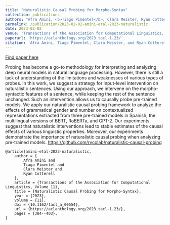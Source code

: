 ```yaml
---
title: "Naturalistic Causal Probing for Morpho-Syntax"
collection: publications
authors: "Afra Amini, <b>Tiago Pimentel</b>, Clara Meister, Ryan Cotterell"
permalink: /publication/2023-02-02-amini-etal-2023-naturalistic
date: 2023-02-02
venue: 'Transactions of the Association for Computational Linguistics, Volume 11'
paperurl: 'https://aclanthology.org/2023.tacl-1.23/'
citation: 'Afra Amini, Tiago Pimentel, Clara Meister, and Ryan Cotterell. 2023. Naturalistic Causal Probing for Morpho-Syntax. Transactions of the Association for Computational Linguistics, 11:384–403.'
---
```


<a href='https://aclanthology.org/2023.tacl-1.23/'>Find paper here</a>

Probing has become a go-to methodology for interpreting and analyzing deep neural models in natural language processing. However, there is still a lack of understanding of the limitations and weaknesses of various types of probes. In this work, we suggest a strategy for input-level intervention on naturalistic sentences. Using our approach, we intervene on the morpho-syntactic features of a sentence, while keeping the rest of the sentence unchanged. Such an intervention allows us to causally probe pre-trained models. We apply our naturalistic causal probing framework to analyze the effects of grammatical gender and number on contextualized representations extracted from three pre-trained models in Spanish, the multilingual versions of BERT, RoBERTa, and GPT-2. Our experiments suggest that naturalistic interventions lead to stable estimates of the causal effects of various linguistic properties. Moreover, our experiments demonstrate the importance of naturalistic causal probing when analyzing pre-trained models. https://github.com/rycolab/naturalistic-causal-probing

```
@article{amini-etal-2023-naturalistic,
    author = {
        Afra Amini and
        Tiago Pimentel and
        Clara Meister and
        Ryan Cotterell
    },
    article = {Transactions of the Association for Computational Linguistics, Volume 11},
    title = {Naturalistic Causal Probing for Morpho-Syntax},
    year = {2023},
    volume = {11},
    doi = {10.1162/tacl_a_00554},
    url = {https://aclanthology.org/2023.tacl-1.23/},
    pages = {384--403},
}
```